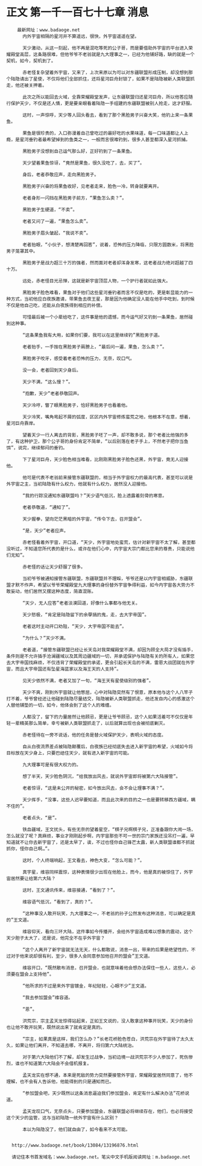 # 正文 第一千一百七十七章 消息
        最新网址：www.badaoge.net
          内外宇宙相隔的星河并不算遥远，很快，外宇宙遥遥在望。
      
          天少激动，从这一刻起，他不再是混吃等死的公子哥，而是要借助外宇宙的平台进入荣耀殿堂高层，这条路很难，但他爷爷不老翁就是九大理事之一，已经为他铺好路，缺的就是一个契机，如今，契机到了。
      
          赤老怪复杂望着外宇宙，又来了，上次来原以为可以对东疆联盟形成压制，却没想到那个陆隐请出了星使，不仅将他们全部抓住，还将星河巨舟封锁了，如果不是陆隐被新人类联盟抓走，他还被关押着。
      
          此次之所以能回去火域，全靠荣耀殿堂发声，让东疆联盟归还星河巨舟，所以他答应随行保护天少，不仅是还人情，更是要亲眼看着陆隐一手组建的东疆联盟被别人抢走，这才舒服。
      
          这时，一声惊呼，天少等人回头看去，看到了那个黑脸男子兴奋大笑，他钓上来一条果鱼。
      
          果鱼是很珍贵的，入口弥漫着自己曾吃过的最好吃的水果味道，每一口味道都让人上瘾，是星河垂钓者最希望掉到的鱼类之一，一般而言很难钓到，很多人甚至都深入星河抓捕。
      
          黑脸男子没想到自己运气那么好，正好钓到了一条果鱼。
      
          天少望着果鱼惊讶，“竟然是果鱼，很久没吃了，去，买了”。
      
          身后，老者恭敬应声，走向黑脸男子。
      
          黑脸男子兴奋的将果鱼收好，见老者走来，脸色一冷，转身就要离开。
      
          老者身形一闪挡在黑脸男子前方，“果鱼怎么卖？”。
      
          黑脸男子生硬道，“不卖”。
      
          老者又问了一遍，“果鱼怎么卖”。
      
          黑脸男子眉头皱起，“我说不卖”。
      
          老者抬眼，“小伙子，想清楚再回答”，说着，恐怖的压力降临，只限方圆数米，将黑脸男子笼罩其中。
      
          黑脸男子是战力超三十万的强者，然而面对老者却浑身发寒，这老者战力绝对超越了四十万。
      
          远处，赤老怪目光忌惮，这就是新宇宙顶层人物，一个护行者就如此强大。
      
          黑脸男子脸色难看，果鱼对于他们这些星河垂钓者而言不仅是吃的，更是彰显能力的一种方式，当初他应白夜族邀请，带果鱼去夜王星，那是因为他确定没人能在他手中吃到，到时候不仅是他自己吃，还能从白夜族得到相应的补偿。
      
          可惜最后被一个小辈给吃了，这件事是他的遗憾，而今运气好又钓到一条果鱼，居然碰到这种事。
      
          “这条果鱼我有大用，如果你们要，我可以在这里继续钓”黑脸男子道。
      
          老者抬手，一手按在黑脸男子肩膀上，“最后问一遍，果鱼，怎么卖？”。
      
          黑脸男子咬牙，感受着老者恐怖的压力，无奈，叹口气。
      
          没一会，老者回到天少身后。
      
          天少不满，“这么慢？”。
      
          “抱歉，天少”老者恭敬回声。
      
          天少冷哼，瞥了眼黑脸男子，恰好黑脸男子也看着他。
      
          天少冷笑，嘴角弯起不屑的弧度，区区内外宇宙修炼蛮荒之地，他根本不在意，想着，星河巨舟靠岸。
      
          望着天少一行人离去的背影，黑脸男子呸了一声，却不敢多说，那个老者比他强的多了，有这种护卫，那个公子哥的身份肯定不简单，“以后别落在老子手上，不然老子把你当鱼饵”，说完，继续郁闷的垂钓。
      
          下了星河巨舟，天少脸色相当难看，比刚刚黑脸男子脸色还黑，外宇宙，竟无人迎接他。
      
          他可是代表不老翁前来接管东疆联盟的，相当于外宇宙权力的最高代表，甚至可以说是外宇宙之主，当初陆隐有什么权力，他就有什么权力，居然没人迎接他。
      
          “我的行踪没通知东疆联盟吗？”天少语气低沉，脸上透露着刻骨的寒意。
      
          老者恭敬道，“通知了”。
      
          天少握拳，望向茫茫黑暗的外宇宙，“传令下去，召开盟会”。
      
          “是，天少”老者应声。
      
          赤老怪看着外宇宙，开口道，“天少，外宇宙地处蛮荒，估计对新宇宙不太了解，甚至都没听过，不知道您所代表的是什么，或许在他们心中，内宇宙大宗门都比您来的尊贵，只能说他们无知”。
      
          赤老怪的话让天少舒服了很多。
      
          当初爷爷被通知接管东疆联盟，东疆联盟并不理睬，爷爷还是以内宇宙相威胁，东疆联盟才默不作声，希望以爷爷荣耀殿堂九大理事的身份替外宇宙争得利益，如今内宇宙各大势力不敢妄动，他们居然又摆这种态度，简直混账。
      
          “天少，无人应答”老者淡漠回道，好像什么事都与他无关。
      
          天少怒极，“肯定是陆隐留下的余孽搞的鬼，走，去大宇帝国”。
      
          老者这时主动开口劝阻，“天少，大宇帝国不能去”。
      
          “为什么？”天少不满。
      
          老者道，“接管东疆联盟已经让长天岛对我荣耀殿堂不满，却因为顾全大局才没有插手，条件则是不允许插手沧澜疆域以及其周边疆域的一切，并承诺保护与陆隐有关的所有人，如果您去大宇帝国找麻烦，不仅违背了荣耀殿堂的承诺，更会引起长天岛的不满，雷恩大战团就在外宇宙，而且大宇帝国还有坠星海蓝家以及海王天的人支持”。
      
          见天少依然不满，老者又加了一句，“海王天有星使级别的强者”。
      
          天少不爽，刚到外宇宙就让他憋屈，心中对陆隐突然有了恨意，原本他与这个人八竿子打不着，爷爷曾经还让他碰到陆隐尽量结交，陆隐被新人类联盟抓走，他还发自内心的感激这个人替他铺垫的一切，如今，他体会到了这个人的难缠。
      
          人都没了，留下的力量居然让他顾忌，更是让爷爷顾忌，这个人如果活着可不仅仅是年轻一辈精英那么简单，幸亏被新人类联盟抓走了，以后就算出现也会被彻底剿灭。
      
          赤老怪待在一旁不说话，他的任务是替火域保护天少，表明火域的态度。
      
          自从白夜流界差点被陆隐颠覆后，白夜族已经彻底失去进入新宇宙的希望，火域如今将目标放在天少身上，只要巴结住天少，就有进入新宇宙的可能。
      
          九大理事可是有很大权力的。
      
          想了半天，天少脸色阴沉，“给我放出风去，就说外宇宙即将被第六大陆接管”。
      
          老者惊讶，“这是未公开的秘密，如今放出风去，会不会让理事不满？”。
      
          天少挥手，“没事，这些人迟早要知道，而且此次来的目的之一也是要转移西方疆域，瞒不住的”。
      
          老者点头，“是”。
      
          铁血疆域，王文扰头，有些无奈的望着星空，“棋子兄啊棋子兄，正准备跟你大闹一场，怎么就没了呢？真麻烦，事业才刚刚起步啊，内宇宙那些不可一世的宗门家族还没吊打一遍，早知道就不让你去新宇宙了，还是太早了，诶，不过也怪你自己锋芒太露，新人类联盟谁都不抓就抓你，怪你自己啊…”。
      
          这时，个人终端响起，王文看去，神色大变，“怎么可能？”。
      
          真宇星，维容同样震惊，这种表情很少出现在他脸上，而今，他是真的被惊住了，外宇宙居然要让给第六大陆？
      
          这时，王文通讯传来，维容接通，“看到了？”。
      
          维容语气低沉，“看到了，真的？”。
      
          “这种事没人敢开玩笑，九大理事之一，不老翁的孙子公然发布这种消息，可以确定是真的”王文道。
      
          维容仰天，看向三环大陆，这件事如今传播开，会给外宇宙造成难以想象的震动，这个天少胆子太大了，还是说，他完全不在乎外宇宙？
      
          “这个人离开了新宇宙就无法无天，什么都敢说，消息一出，带来的后果是绝望性的，不过对于他来说却很有利，至少，很多人会同意参加他召开的盟会”王文道。
      
          维容开口，“既然散布消息，召开盟会，也就意味着他会想办法保住一些人，这些人，必须要在盟会上支持他”。
      
          “他所求的不过是来外宇宙镀金，年纪轻轻，心眼不少”王文道。
      
          “我去参加盟会”维容道。
      
          “恩”。
      
          洪荒宗，宗主孟天龙惊得站起来，正如王文说的，没人敢拿这种事开玩笑，天少的身份也让他不敢开玩笑，既然说出来了就肯定是真的。
      
          “宗主，如果真是这样，我们怎么办？”长老花桥脸色苍白，洪荒宗在外宇宙待了太久太久，如果让他们离开，不知道去哪，不离开，将归第六大陆统治。
      
          对于第六大陆他们不了解，却发生过战争，当初边境一战洪荒宗不少人参加了，死伤惨烈，谁也不知道第六大陆会不会借机报复。
      
          孟天龙实在想不通，本来是死敌的势力突然要接管外宇宙，荣耀殿堂居然同意了，他不理解，也不会有人告诉他，他能得到的只是通知而已。
      
          “参加盟会吧，天少既然以这条消息逼迫我们参加盟会，肯定有什么解决办法”花桥说道。
      
          孟天龙叹口气，无奈点头，只要参加盟会，东疆联盟必将继续存在，他们，也必将接受这个天少的监管，这与当初陆隐一统外宇宙有什么区别？
      
          本以为陆隐没了，他们就自由了，如今看来不太可能。
      
      
      http://www.badaoge.net/book/13084/13196876.html
      
      请记住本书首发域名：www.badaoge.net。笔尖中文手机版阅读网址：m.badaoge.net